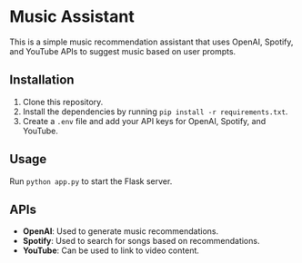 # Music Assistant

This is a simple music recommendation assistant that uses OpenAI, Spotify, and YouTube APIs to suggest music based on user prompts.

## Installation

1. Clone this repository.
2. Install the dependencies by running `pip install -r requirements.txt`.
3. Create a `.env` file and add your API keys for OpenAI, Spotify, and YouTube.

## Usage

Run `python app.py` to start the Flask server.

## APIs

- **OpenAI**: Used to generate music recommendations.
- **Spotify**: Used to search for songs based on recommendations.
- **YouTube**: Can be used to link to video content.
